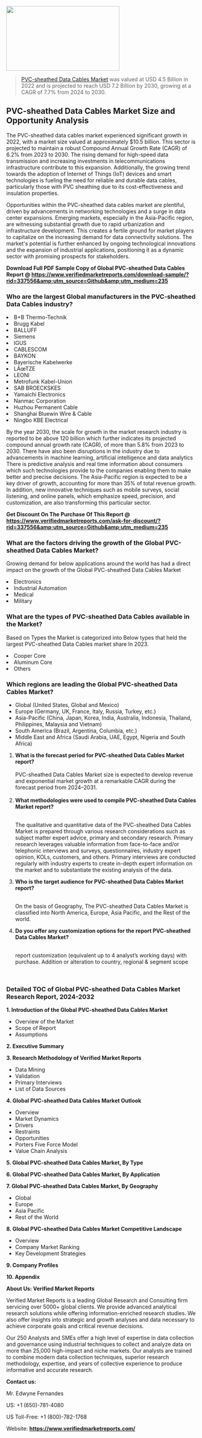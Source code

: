 <img src="https://ffe5etoiles.com/wp-content/uploads/2024/12/MST1-300x171.png" alt="" width="300" height="171" class="alignnone size-medium wp-image-20088" /><blockquote><p><p><a href="https://www.verifiedmarketreports.com/download-sample/?rid=337556&utm_source=Github&utm_medium=235" target="_blank">PVC-sheathed Data Cables Market</a> was valued at USD 4.5 Billion in 2022 and is projected to reach USD 7.2 Billion by 2030, growing at a CAGR of 7.7% from 2024 to 2030.</p></blockquote><p><h2>PVC-sheathed Data Cables Market Size and Opportunity Analysis</h2><p>The PVC-sheathed data cables market experienced significant growth in 2022, with a market size valued at approximately $10.5 billion. This sector is projected to maintain a robust Compound Annual Growth Rate (CAGR) of 6.2% from 2023 to 2030. The rising demand for high-speed data transmission and increasing investments in telecommunications infrastructure contribute to this expansion. Additionally, the growing trend towards the adoption of Internet of Things (IoT) devices and smart technologies is fueling the need for reliable and durable data cables, particularly those with PVC sheathing due to its cost-effectiveness and insulation properties.</p><p>Opportunities within the PVC-sheathed data cables market are plentiful, driven by advancements in networking technologies and a surge in data center expansions. Emerging markets, especially in the Asia-Pacific region, are witnessing substantial growth due to rapid urbanization and infrastructure development. This creates a fertile ground for market players to capitalize on the increasing demand for data connectivity solutions. The market's potential is further enhanced by ongoing technological innovations and the expansion of industrial applications, positioning it as a dynamic sector with promising prospects for stakeholders.</p></p><p class=""><strong>Download Full PDF Sample Copy of Global PVC-sheathed Data Cables Report @ <a href="https://www.verifiedmarketreports.com/download-sample/?rid=337556&amp;utm_source=Github&amp;utm_medium=235" target="_blank">https://www.verifiedmarketreports.com/download-sample/?rid=337556&amp;utm_source=Github&amp;utm_medium=235</a></strong></p><h3 id="" class="">Who are the largest Global manufacturers in the PVC-sheathed Data Cables industry?</h3><p><li>B+B Thermo-Technik</li><li> Brugg Kabel</li><li> BALLUFF</li><li> Siemens</li><li> IGUS</li><li> CABLESCOM</li><li> BAYKON</li><li> Bayerische Kabelwerke</li><li> LÃœTZE</li><li> LEONI</li><li> Metrofunk Kabel-Union</li><li> SAB BROECKSKES</li><li> Yamaichi Electronics</li><li> Nanmac Corporation</li><li> Huzhou Permanent Cable</li><li> Shanghai Bluewin Wire & Cable</li><li> Ningbo KBE Electrical</li></p><div class=""><div class="" dir="" data-message-author-role="" data-message-id="" data-message-model-slug=""><div class=""><div class=""><div class=""><div class="" dir="" data-message-author-role="" data-message-id="" data-message-model-slug=""><div class=""><div class=""><p>By the year 2030, the scale for growth in the market research industry is reported to be above 120 billion which further indicates its projected compound annual growth rate (CAGR), of more than 5.8% from 2023 to 2030. There have also been disruptions in the industry due to advancements in machine learning, artificial intelligence and data analytics There is predictive analysis and real time information about consumers which such technologies provide to the companies enabling them to make better and precise decisions. The Asia-Pacific region is expected to be a key driver of growth, accounting for more than 35% of total revenue growth. In addition, new innovative techniques such as mobile surveys, social listening, and online panels, which emphasize speed, precision, and customization, are also transforming this particular sector.</p><p><strong>Get Discount On The Purchase Of This Report @&nbsp; <a href="https://www.verifiedmarketreports.com/ask-for-discount/?rid=337556&amp;utm_source=Github&amp;utm_medium=235" target="_blank">https://www.verifiedmarketreports.com/ask-for-discount/?rid=337556&amp;utm_source=Github&amp;utm_medium=235</a></strong></p></div></div></div></div></div></div></div></div><h3 id="" class="">What are the factors driving the growth of the Global PVC-sheathed Data Cables Market?</h3><p id="" class="">Growing demand for below applications around the world has had a direct impact on the growth of the Global PVC-sheathed Data Cables Market</p><p id="" class=""><li>Electronics</li><li> Industrial Automation</li><li> Medical</li><li> Military</li></p><h3 id="" class="">What are the types of PVC-sheathed Data Cables available in the Market?</h3><p id="" class="">Based on Types the Market is categorized into Below types that held the largest PVC-sheathed Data Cables market share In 2023.</p><p id="" class=""><li>Cooper Core</li><li> Aluminum Core</li><li> Others</li></p><h3 id="" class="">Which regions are leading the Global PVC-sheathed Data Cables Market?</h3><ul><li>Global (United States, Global and Mexico)</li><li>Europe (Germany, UK, France, Italy, Russia, Turkey, etc.)</li><li>Asia-Pacific (China, Japan, Korea, India, Australia, Indonesia, Thailand, Philippines, Malaysia and Vietnam)</li><li>South America (Brazil, Argentina, Columbia, etc.)</li><li>Middle East and Africa (Saudi Arabia, UAE, Egypt, Nigeria and South Africa)</li></ul><p><ol><li><strong>What is the forecast period for PVC-sheathed Data Cables Market report?<br /></strong><br /><span data-sheets-root="1" data-sheets-value="{&quot;1&quot;:2,&quot;2&quot;:&quot;XXXX size is expected to develop revenue and exponential market growth at a remarkable CAGR during the forecast period from 2024&ndash;2030.&quot;}" data-sheets-userformat="{&quot;2&quot;:12674,&quot;4&quot;:{&quot;1&quot;:2,&quot;2&quot;:16776960},&quot;10&quot;:2,&quot;11&quot;:0,&quot;15&quot;:&quot;Arial&quot;,&quot;16&quot;:12}">PVC-sheathed Data Cables Market size is expected to develop revenue and exponential market growth at a remarkable CAGR during the forecast period from 2024&ndash;2031.</span><br /><br /></li><li><strong>What methodologies were used to compile PVC-sheathed Data Cables Market report?<br /><br /></strong><p>The qualitative and quantitative data of the&nbsp;PVC-sheathed Data Cables Market is prepared through various research considerations such as subject matter expert advice, primary and secondary research. Primary research leverages valuable information from face-to-face and/or telephonic interviews and surveys, questionnaires, industry expert opinion, KOLs, customers, and others. Primary interviews are conducted regularly with industry experts to create in-depth expert information on the market and to substantiate the existing analysis of the data.&nbsp;</p></li><li><strong>Who is the target audience for PVC-sheathed Data Cables Market report?<br /><br /></strong><p>On the basis of Geography, The&nbsp;PVC-sheathed Data Cables Market is classified into North America, Europe, Asia Pacific, and the Rest of the world.</p></li><li><strong>Do you offer any customization options for the report PVC-sheathed Data Cables Market?<br /><br /></strong><p>report customization (equivalent up to 4 analyst&rsquo;s working days) with purchase. Addition or alteration to country, regional &amp; segment scope</p><p>&nbsp;</p></li></ol></p><h3 id="" class="">Detailed TOC of Global PVC-sheathed Data Cables Market Research Report, 2024-2032</h3><p id="" class=""><strong>1. Introduction of the Global PVC-sheathed Data Cables Market</strong></p><ul><li>Overview of the Market</li><li>Scope of Report</li><li>Assumptions</li></ul><p id="" class=""><strong>2. Executive Summary</strong></p><p id="" class=""><strong>3. Research Methodology of&nbsp;Verified Market Reports</strong></p><ul><li>Data Mining</li><li>Validation</li><li>Primary Interviews</li><li>List of Data Sources</li></ul><p id="" class=""><strong>4. Global PVC-sheathed Data Cables Market Outlook</strong></p><ul><li>Overview</li><li>Market Dynamics</li><li>Drivers</li><li>Restraints</li><li>Opportunities</li><li>Porters Five Force Model</li><li>Value Chain Analysis</li></ul><p id="" class=""><strong>5. Global PVC-sheathed Data Cables Market, By&nbsp;Type</strong></p><p id="" class=""><strong>6. Global PVC-sheathed Data Cables Market, By Application</strong></p><p id="" class=""><strong>7. Global PVC-sheathed Data Cables Market, By Geography</strong></p><ul><li>Global</li><li>Europe</li><li>Asia Pacific</li><li>Rest of the World</li></ul><p id="" class=""><strong>8. Global PVC-sheathed Data Cables Market Competitive Landscape</strong></p><ul><li>Overview</li><li>Company Market Ranking</li><li>Key Development Strategies</li></ul><p id="" class=""><strong>9. Company Profiles</strong></p><p id="" class=""><strong>10. Appendix</strong></p><p id="" class=""><strong>About Us: Verified Market Reports</strong></p><p id="" class="">Verified Market Reports is a leading Global Research and Consulting firm servicing over 5000+ global clients. We provide advanced analytical research solutions while offering information-enriched research studies. We also offer insights into strategic and growth analyses and data necessary to achieve corporate goals and critical revenue decisions.</p><p id="" class="">Our 250 Analysts and SMEs offer a high level of expertise in data collection and governance using industrial techniques to collect and analyze data on more than 25,000 high-impact and niche markets. Our analysts are trained to combine modern data collection techniques, superior research methodology, expertise, and years of collective experience to produce informative and accurate research.</p><p id="" class=""><strong>Contact us:</strong></p><p id="" class="">Mr. Edwyne Fernandes</p><p id="" class="">US: +1 (650)-781-4080</p><p id="" class="">US Toll-Free: +1 (800)-782-1768</p><p id="" class="">Website: <a target="" data-test-app-aware-link=""><strong>https://www.verifiedmarketreports.com/</strong></a></p>

